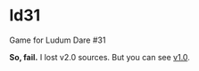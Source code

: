 ld31
====

Game for Ludum Dare #31

**So, fail.** I lost v2.0 sources. But you can see [v1.0](https://github.com/upisfree/ld31/releases/tag/v1.0).
